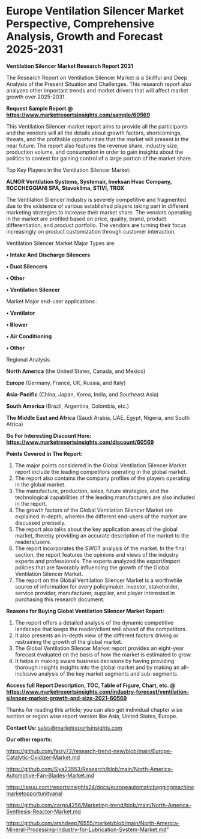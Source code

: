  # Europe Ventilation Silencer Market Perspective, Comprehensive Analysis, Growth and Forecast 2025-2031

<strong>Ventilation Silencer Market Research Report 2031</strong>

The Research Report on Ventilation Silencer Market is a Skillful and Deep Analysis of the Present Situation and Challenges. This research report also analyzes other important trends and market drivers that will affect market growth over 2025-2031.

<strong>Request Sample Report @ <a href=https://www.marketreportsinsights.com/sample/60569>https://www.marketreportsinsights.com/sample/60569</a></strong>

This Ventilation Silencer market report aims to provide all the participants and the vendors will all the details about growth factors, shortcomings, threats, and the profitable opportunities that the market will present in the near future. The report also features the revenue share, industry size, production volume, and consumption in order to gain insights about the politics to contest for gaining control of a large portion of the market share.

Top Key Players in the Ventilation Silencer Market:

<strong>ALNOR Ventilation Systems, Systemair, Imeksan Hvac Company, ROCCHEGGIANI SPA, Stavoklima, STIVI, TROX</strong>

The Ventilation Silencer Industry is severely competitive and fragmented due to the existence of various established players taking part in different marketing strategies to increase their market share. The vendors operating in the market are profiled based on price, quality, brand, product differentiation, and product portfolio. The vendors are turning their focus increasingly on product customization through customer interaction.

Ventilation Silencer Market Major Types are:

<strong>• Intake And Discharge Silencers

• Duct Silencers

• Other

• Ventilation Silencer</strong>

Market Major end-user applications :

<strong>• Ventilator

• Blower

• Air Conditioning

• Other</strong>

Regional Analysis

</u><strong><b>North America</b></strong> (the United States, Canada, and Mexico)

<strong><b>Europe </b></strong>(Germany, France, UK, Russia, and Italy)

<strong><b>Asia-Pacific</b></strong> (China, Japan, Korea, India, and Southeast Asia)

<strong><b>South America</b></strong> (Brazil, Argentina, Colombia, etc.)

<strong><b>The Middle East and Africa</b></strong> (Saudi Arabia, UAE, Egypt, Nigeria, and South Africa)

<strong>Go For Interesting Discount Here: <a href=https://www.marketreportsinsights.com/discount/60569>https://www.marketreportsinsights.com/discount/60569</a></strong>

<strong>Points Covered in The Report:</strong>
<ol>
  <li>The major points considered in the Global Ventilation Silencer Market report include the leading competitors operating in the global market.</li>
  <li>The report also contains the company profiles of the players operating in the global market.</li>
  <li>The manufacture, production, sales, future strategies, and the technological capabilities of the leading manufacturers are also included in the report.</li>
  <li>The growth factors of the Global Ventilation Silencer Market are explained in-depth, wherein the different end-users of the market are discussed precisely.</li>
  <li>The report also talks about the key application areas of the global market, thereby providing an accurate description of the market to the readers/users.</li>
  <li>The report incorporates the SWOT analysis of the market. In the final section, the report features the opinions and views of the industry experts and professionals. The experts analyzed the export/import policies that are favorably influencing the growth of the Global Ventilation Silencer Market.</li>
  <li>The report on the Global Ventilation Silencer Market is a worthwhile source of information for every policymaker, investor, stakeholder, service provider, manufacturer, supplier, and player interested in purchasing this research document.</li>
</ol>
<strong>Reasons for Buying Global Ventilation Silencer Market Report:</strong>

<ol>
  <li>The report offers a detailed analysis of the dynamic competitive landscape that keeps the reader/client well ahead of the competitors.</li>
  <li>It also presents an in-depth view of the different factors driving or restraining the growth of the global market.</li>
  <li>The Global Ventilation Silencer Market report provides an eight-year forecast evaluated on the basis of how the market is estimated to grow.</li>
  <li>It helps in making aware business decisions by having providing thorough insights insights into the global market and by making an all-inclusive analysis of the key market segments and sub-segments.</li>
</ol>
<strong>Access full Report Description, TOC, Table of Figure, Chart, etc. @ <a href=https://www.marketreportsinsights.com/industry-forecast/ventilation-silencer-market-growth-and-size-2021-60569>https://www.marketreportsinsights.com/industry-forecast/ventilation-silencer-market-growth-and-size-2021-60569</a></strong>


Thanks for reading this article; you can also get individual chapter wise section or region wise report version like Asia, United States, Europe.

<strong>Contact Us:</strong>
sales@marketreportsinsights.com

<strong>Our other reports:</strong>

<a href=https://github.com/faizy72/research-trend-new/blob/main/Europe-Catalytic-Oxidizer-Market.md>https://github.com/faizy72/research-trend-new/blob/main/Europe-Catalytic-Oxidizer-Market.md</a>

<a href=https://github.com/Siya23553/Research/blob/main/North-America-Automotive-Fan-Blades-Market.md>https://github.com/Siya23553/Research/blob/main/North-America-Automotive-Fan-Blades-Market.md</a>

<a href=https://issuu.com/reportsinsights24/docs/europeautomaticbaggingmachinemarketopportunityanal>https://issuu.com/reportsinsights24/docs/europeautomaticbaggingmachinemarketopportunityanal</a>

<a href=https://github.com/cargo4256/Marketing-trend/blob/main/North-America-Synthesis-Reactor-Market.md>https://github.com/cargo4256/Marketing-trend/blob/main/North-America-Synthesis-Reactor-Market.md</a>

<a href=https://github.com/arshdeep76555/market/blob/main/North-America-Mineral-Processing-Industry-for-Lubrication-System-Market.md>https://github.com/arshdeep76555/market/blob/main/North-America-Mineral-Processing-Industry-for-Lubrication-System-Market.md</a>"
